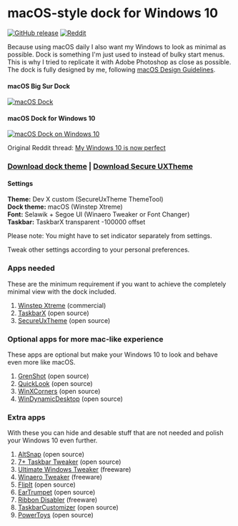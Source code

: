 # macOS-style dock for Windows 10

[![GitHub release](https://img.shields.io/github/tag/ronilaukkarinen/macos-dock-for-windows.svg?style=flat-square)](https://github.com/ronilaukkarinen/macos-dock-for-windows/releases) [![Reddit](https://badgen.net/reddit/post-karma/u/Qllervo?style=flat-square)](https://www.reddit.com/r/desktops/comments/mzslxe/my_windows_10_is_now_perfect/)

Because using macOS daily I also want my Windows to look as minimal as possible. Dock is something I'm just used to instead of bulky start menus. This is why I tried to replicate it with Adobe Photoshop as close as possible. The dock is fully designed by me, following [macOS Design Guidelines](https://developer.apple.com/design/human-interface-guidelines/macos/overview/themes/).

#### macOS Big Sur Dock

[![macOS Dock](https://i.imgur.com/yQoFJs6.png)](https://i.imgur.com/yQoFJs6.png)

#### macOS Dock for Windows 10

[![macOS Dock on Windows 10](https://i.imgur.com/z7N9Fzi.png)](https://i.imgur.com/z7N9Fzi.png)

Original Reddit thread: [My Windows 10 is now perfect](https://www.reddit.com/r/desktops/comments/mzslxe/my_windows_10_is_now_perfect/)

### [Download dock theme](https://drive.google.com/file/d/1vxxYr7-kH8SmsupIUzPvOvdjuOAxf128/view) | [Download Secure UXTheme](https://drive.google.com/file/d/1fp1vdnbJwcinBC45RIEA24W73N-nYYfF/view?usp=sharing)

#### Settings

**Theme:** Dev X custom (SecureUxTheme ThemeTool)<br>
**Dock theme:**  macOS (Winstep Xtreme)<br>
**Font:**  Selawik + Segoe UI (Winaero Tweaker or Font Changer)<br>
**Taskbar:** TaskbarX transparent -100000 offset

Please note: You might have to set indicator separately from settings.

Tweak other settings according to your personal preferences.

### Apps needed

These are the minimum requirement if you want to achieve the completely minimal view with the dock included.

1. [Winstep Xtreme](https://www.winstep.net/xtreme.asp) (commercial)
2. [TaskbarX](https://github.com/ChrisAnd1998/TaskbarX) (open source)
3. [SecureUxTheme](https://github.com/namazso/SecureUxTheme) (open source)

### Optional apps for more mac-like experience

These apps are optional but make your Windows 10 to look and behave even more like macOS.

1. [GrenShot](https://github.com/greenshot/greenshot) (open source)
2. [QuickLook](https://github.com/QL-Win/QuickLook) (open source)
3. [WinXCorners](https://github.com/vhanla/winxcorners) (open source)
4. [WinDynamicDesktop](https://github.com/t1m0thyj/WinDynamicDesktop) (open source)

### Extra apps

With these you can hide and desable stuff that are not needed and polish your Windows 10 even further.

1. [AltSnap](https://github.com/RamonUnch/AltSnap) (open source)
2. [7+ Taskbar Tweaker](https://github.com/m417z/7-Taskbar-Tweaker) (open source)
3. [Ultimate Windows Tweaker](https://www.thewindowsclub.com/ultimate-windows-tweaker-4-windows-10) (freeware)
4. [Winaero Tweaker](https://winaero.com/winaero-tweaker/) (freeware)
5. [FlipIt](https://github.com/phaselden/FlipIt) (open source)
6. [EarTrumpet](https://github.com/File-New-Project/EarTrumpet) (open source)
7. [Ribbon Disabler](https://winaero.com/ribbon-disabler-for-windows-10-and-windows-8/) (freeware)
8. [TaskbarCustomizer](https://github.com/JustIntroverted/TaskbarCustomizer) (open source)
9. [PowerToys](https://github.com/microsoft/PowerToys) (open source)
